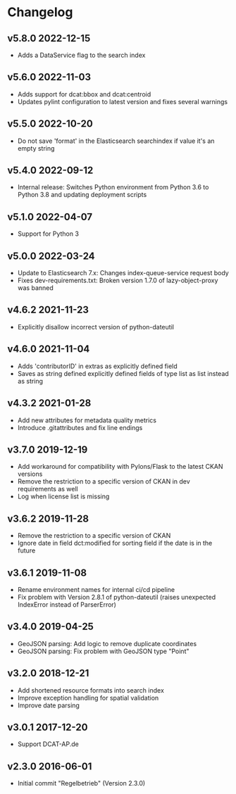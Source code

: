 # Changelog

## v5.8.0 2022-12-15

* Adds a DataService flag to the search index

## v5.6.0 2022-11-03

* Adds support for dcat:bbox and dcat:centroid
* Updates pylint configuration to latest version and fixes several warnings

## v5.5.0 2022-10-20

* Do not save 'format' in the Elasticsearch searchindex if value it's an empty string

## v5.4.0 2022-09-12

* Internal release: Switches Python environment from Python 3.6 to Python 3.8 and updating deployment scripts

## v5.1.0 2022-04-07

* Support for Python 3

## v5.0.0 2022-03-24

* Update to Elasticsearch 7.x: Changes index-queue-service request body
* Fixes dev-requirements.txt: Broken version 1.7.0 of lazy-object-proxy was banned

## v4.6.2 2021-11-23

* Explicitly disallow incorrect version of python-dateutil

## v4.6.0 2021-11-04

* Adds 'contributorID' in extras as explicitly defined field
* Saves as string defined explicitly defined fields of type list as list instead as string

## v4.3.2 2021-01-28

* Add new attributes for metadata quality metrics
* Introduce .gitattributes and fix line endings

## v3.7.0 2019-12-19

* Add workaround for compatibility with Pylons/Flask to the latest CKAN versions
* Remove the restriction to a specific version of CKAN in dev requirements as well
* Log when license list is missing

## v3.6.2 2019-11-28

* Remove the restriction to a specific version of CKAN
* Ignore date in field dct:modified for sorting field if the date is in the future

## v3.6.1 2019-11-08

* Rename environment names for internal ci/cd pipeline
* Fix problem with Version 2.8.1 of python-dateutil (raises unexpected IndexError instead of ParserError)

## v3.4.0 2019-04-25

* GeoJSON parsing: Add logic to remove duplicate coordinates
* GeoJSON parsing: Fix problem with GeoJSON type "Point"

## v3.2.0 2018-12-21

* Add shortened resource formats into search index
* Improve exception handling for spatial validation
* Improve date parsing

## v3.0.1 2017-12-20

* Support DCAT-AP.de

## v2.3.0 2016-06-01

* Initial commit "Regelbetrieb" (Version 2.3.0)
